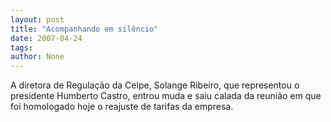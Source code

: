 ```yaml
---
layout: post
title: "Acompanhando em silêncio"
date: 2007-04-24
tags: 
author: None
---
```


A diretora de Regulação da Celpe, Solange Ribeiro, que representou o presidente Humberto Castro, entrou muda e saiu calada da reunião em que foi homologado hoje o reajuste de tarifas da empresa. 